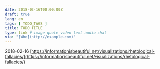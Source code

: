 ```yaml
---
date: 2018-02-16T00:00:00Z
draft: true
lang: en
tags: [ TODO_TAGS ]
title: TODO_TITLE
type: link # image quote video text audio chat
via: "[Who](http://example.com)"
---
```



2018-02-16
[https://informationisbeautiful.net/visualizations/rhetological-fallacies/](https://informationisbeautiful.net/visualizations/rhetological-fallacies/)

